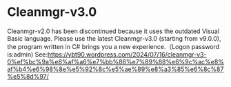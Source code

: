 # Cleanmgr-v3.0
Cleanmgr-v2.0 has been discontinued because it uses the outdated Visual Basic language. Please use the latest Cleanmgr-v3.0 (starting from v9.0.0), the program written in C# brings you a new experience.（Logon password is:admin)
See:https://ybt90.wordpress.com/2024/07/16/cleanmgr-v3-0%ef%bc%9a%e8%af%a6%e7%bb%86%e7%89%88%e6%9c%ac%e8%af%b4%e6%98%8e%e5%92%8c%e5%ae%89%e8%a3%85%e6%8c%87%e5%8d%97/
